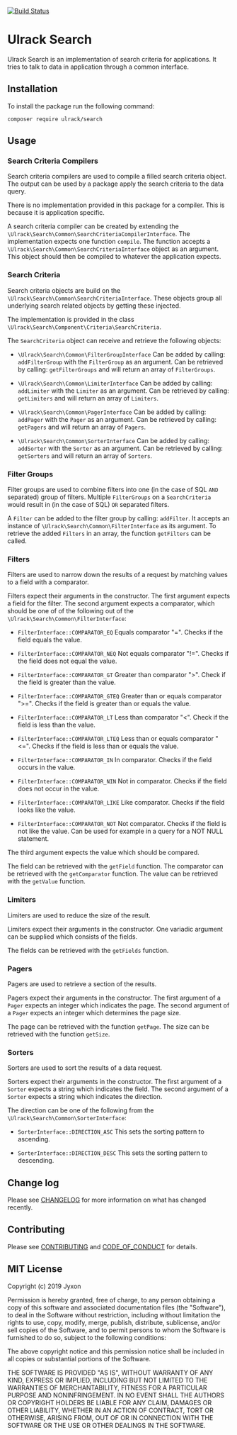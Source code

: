 [![Build Status](https://travis-ci.com/ulrack/search.svg?branch=master)](https://travis-ci.com/ulrack/search)

# Ulrack Search

Ulrack Search is an implementation of search criteria for applications.
It tries to talk to data in application through a common interface.

## Installation

To install the package run the following command:

```
composer require ulrack/search
```

## Usage

### Search Criteria Compilers

Search criteria compilers are used to compile a filled search criteria object.
The output can be used by a package apply the search criteria to the data query.

There is no implementation provided in this package for a compiler.
This is because it is application specific.

A search criteria compiler can be created by extending the `\Ulrack\Search\Common\SearchCriteriaCompilerInterface`.
The implementation expects one function `compile`.
The function accepts a `\Ulrack\Search\Common\SearchCriteriaInterface` object as an argument.
This object should then be compiled to whatever the application expects.

### Search Criteria

Search criteria objects are build on the `\Ulrack\Search\Common\SearchCriteriaInterface`.
These objects group all underlying search related objects by getting these injected.

The implementation is provided in the class `\Ulrack\Search\Component\Criteria\SearchCriteria`.

The `SearchCriteria` object can receive and retrieve the following objects:
- `\Ulrack\Search\Common\FilterGroupInterface`
Can be added by calling: `addFilterGroup` with the `FilterGroup` as an argument.
Can be retrieved by calling: `getFilterGroups` and will return an array of `FilterGroups`.

- `\Ulrack\Search\Common\LimiterInterface`
Can be added by calling: `addLimiter` with the `Limiter` as an argument.
Can be retrieved by calling: `getLimiters` and will return an array of `Limiters`.

- `\Ulrack\Search\Common\PagerInterface`
Can be added by calling: `addPager` with the `Pager` as an argument.
Can be retrieved by calling: `getPagers` and will return an array of `Pagers`.

- `\Ulrack\Search\Common\SorterInterface`
Can be added by calling: `addSorter` with the `Sorter` as an argument.
Can be retrieved by calling: `getSorters` and will return an array of `Sorters`.

### Filter Groups

Filter groups are used to combine filters into one (in the case of SQL `AND` separated) group of filters.
Multiple `FilterGroups` on a `SearchCriteria` would result in (in the case of SQL) `OR` separated filters.

A `Filter` can be added to the filter group by calling: `addFilter`.
It accepts an instance of `\Ulrack\Search\Common\FilterInterface` as its argument.
To retrieve the added `Filters` in an array, the function `getFilters` can be called.

### Filters

Filters are used to narrow down the results of a request by matching values to a field with a comparator.

Filters expect their arguments in the constructor.
The first argument expects a field for the filter.
The second argument expects a comparator,
which should be one of of the following out of the `\Ulrack\Search\Common\FilterInterface`:
- `FilterInterface::COMPARATOR_EQ`
Equals comparator "=". Checks if the field equals the value.

- `FilterInterface::COMPARATOR_NEQ`
Not equals comparator "!=". Checks if the field does not equal the value.

- `FilterInterface::COMPARATOR_GT`
Greater than comparator ">". Check if the field is greater than the value.

- `FilterInterface::COMPARATOR_GTEQ`
Greater than or equals comparator ">=".
Checks if the field is greater than or equals the value.

- `FilterInterface::COMPARATOR_LT`
Less than comparator "<". Check if the field is less than the value.

- `FilterInterface::COMPARATOR_LTEQ`
Less than or equals comparator "<=".
Checks if the field is less than or equals the value.

- `FilterInterface::COMPARATOR_IN`
In comparator. Checks if the field occurs in the value.

- `FilterInterface::COMPARATOR_NIN`
Not in comparator. Checks if the field does not occur in the value.

- `FilterInterface::COMPARATOR_LIKE`
Like comparator. Checks if the field looks like the value.

- `FilterInterface::COMPARATOR_NOT`
Not comparator. Checks if the field is not like the value.
Can be used for example in a query for a NOT NULL statement.

The third argument expects the value which should be compared.

The field can be retrieved with the `getField` function.
The comparator can be retrieved with the `getComparator` function.
The value can be retrieved with the `getValue` function.

### Limiters

Limiters are used to reduce the size of the result.

Limiters expect their arguments in the constructor.
One variadic argument can be supplied which consists of the fields.

The fields can be retrieved with the `getFields` function.

### Pagers

Pagers are used to retrieve a section of the results.

Pagers expect their arguments in the constructor.
The first argument of a `Pager` expects an integer which indicates the page.
The second argument of a `Pager` expects an integer which determines the page size.

The page can be retrieved with the function `getPage`.
The size can be retrieved with the function `getSize`.

### Sorters

Sorters are used to sort the results of a data request.

Sorters expect their arguments in the constructor.
The first argument of a `Sorter` expects a string which indicates the field.
The second argument of a `Sorter` expects a string which indicates the direction.

The direction can be one of the following from the `\Ulrack\Search\Common\SorterInterface`:
- `SorterInterface::DIRECTION_ASC`
This sets the sorting pattern to ascending.

- `SorterInterface::DIRECTION_DESC`
This sets the sorting pattern to descending.

## Change log

Please see [CHANGELOG](CHANGELOG.md) for more information on what has changed recently.

## Contributing

Please see [CONTRIBUTING](CONTRIBUTING.md) and [CODE_OF_CONDUCT](CODE_OF_CONDUCT.md) for details.

## MIT License

Copyright (c) 2019 Jyxon

Permission is hereby granted, free of charge, to any person obtaining a copy
of this software and associated documentation files (the "Software"), to deal
in the Software without restriction, including without limitation the rights
to use, copy, modify, merge, publish, distribute, sublicense, and/or sell
copies of the Software, and to permit persons to whom the Software is
furnished to do so, subject to the following conditions:

The above copyright notice and this permission notice shall be included in all
copies or substantial portions of the Software.

THE SOFTWARE IS PROVIDED "AS IS", WITHOUT WARRANTY OF ANY KIND, EXPRESS OR
IMPLIED, INCLUDING BUT NOT LIMITED TO THE WARRANTIES OF MERCHANTABILITY,
FITNESS FOR A PARTICULAR PURPOSE AND NONINFRINGEMENT. IN NO EVENT SHALL THE
AUTHORS OR COPYRIGHT HOLDERS BE LIABLE FOR ANY CLAIM, DAMAGES OR OTHER
LIABILITY, WHETHER IN AN ACTION OF CONTRACT, TORT OR OTHERWISE, ARISING FROM,
OUT OF OR IN CONNECTION WITH THE SOFTWARE OR THE USE OR OTHER DEALINGS IN THE
SOFTWARE.
